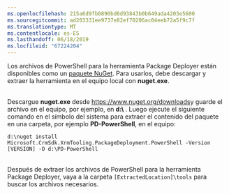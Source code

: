 ```yaml
---
ms.openlocfilehash: 215a6d9fb0890bd6d93843b0b649ada4203e5600
ms.sourcegitcommit: ad203331ee9737e82ef70206ac04eeb72a5f9c7f
ms.translationtype: MT
ms.contentlocale: es-ES
ms.lasthandoff: 06/18/2019
ms.locfileid: "67224204"
---
```

Los archivos de PowerShell para la herramienta Package Deployer están disponibles como un [paquete NuGet](https://go.microsoft.com/fwlink/?linkid=859211). Para usarlos, debe descargar y extraer la herramienta en el equipo local con **nuget.exe**.<br/><br/>

Descargue **nuget.exe** desde <https://www.nuget.org/downloads>y guarde el archivo en el equipo, por ejemplo, en **d:\\** . Luego ejecute el siguiente comando en el símbolo del sistema para extraer el contenido del paquete en una carpeta, por ejemplo **PD-PowerShell**, en el equipo:<br/>

`d:\nuget install Microsoft.CrmSdk.XrmTooling.PackageDeployment.PowerShell -Version [VERSION] -O d:\PD-PowerShell`<br/><br/>
    
Después de extraer los archivos de PowerShell para la herramienta Package Deployer, vaya a la carpeta `[ExtractedLocation]\tools` para buscar los archivos necesarios. 
